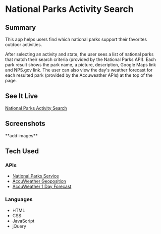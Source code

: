 <h1>National Parks Activity Search</h1>

<h2>Summary</h2>

<p>This app helps users find which national parks support their favorites outdoor activities.</p>

<p>After selecting an activity and state, the user sees a list of national parks that match their search criteria (provided by the National Parks API). Each park result shows the park name, a picture, description, Google Maps link and NPS.gov link. The user can also view the day's weather forecast for each resulted park (provided by the Accuweather APIs) at the top of the page.</p>

<h2>See It Live</h2>
<a href='https://sabrinasides.github.io/NationalParksActivitySearch' target='_blank'>National Parks Activity Search</a>

<h2>Screenshots</h2>
**add images**

<h2>Tech Used</h2>
<h3>APIs</h3>
<ul>
  <li><a href='https://www.nps.gov/subjects/developer/api-documentation.htm#/parks/getPark' target='_blank'>National Parks Service</a></li>
  <li><a href='https://developer.accuweather.com/accuweather-locations-api/apis/get/locations/v1/cities/geoposition/search' target='_blank'>AccuWeather         Geoposition</a></li>
  <li><a href='https://developer.accuweather.com/accuweather-forecast-api/apis/get/forecasts/v1/daily/1day/%7BlocationKey%7D' target='_blank'>AccuWeather 1     Day Forecast</a></li>
  </ul>

<h3>Languages</h3>
<ul>
  <li>HTML</li>
  <li>CSS</li>
  <li>JavaScript</li>
  <li>jQuery</li>
  </ul>
